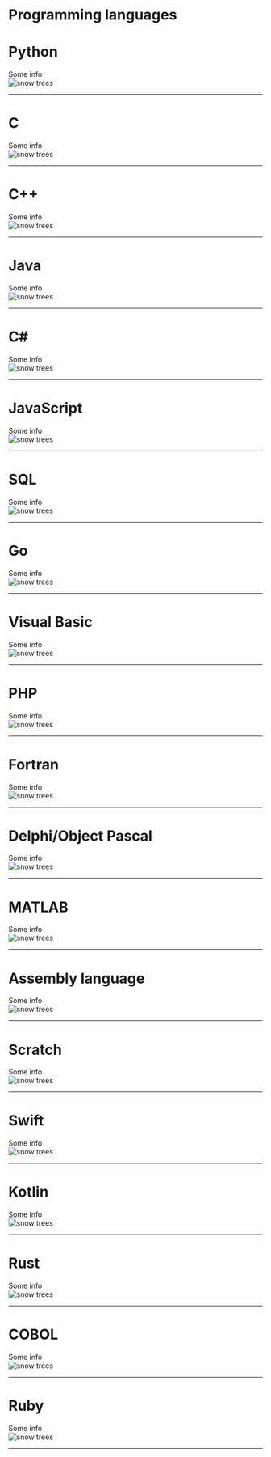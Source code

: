 
Programming languages
=====================

# Python


Some info  
![snow trees](https://www.tiobe.com/wp-content/themes/tiobe/tiobe-index/images/Python.png)

---
# C


Some info  
![snow trees](https://www.tiobe.com/wp-content/themes/tiobe/tiobe-index/images/C.png)

---
# C++


Some info  
![snow trees](https://www.tiobe.com/wp-content/themes/tiobe/tiobe-index/images/C__.png)

---
# Java


Some info  
![snow trees](https://www.tiobe.com/wp-content/themes/tiobe/tiobe-index/images/Java.png)

---
# C#


Some info  
![snow trees](https://www.tiobe.com/wp-content/themes/tiobe/tiobe-index/images/C_.png)

---
# JavaScript


Some info  
![snow trees](https://www.tiobe.com/wp-content/themes/tiobe/tiobe-index/images/JavaScript.png)

---
# SQL


Some info  
![snow trees](https://www.tiobe.com/wp-content/themes/tiobe/tiobe-index/images/SQL.png)

---
# Go


Some info  
![snow trees](https://www.tiobe.com/wp-content/themes/tiobe/tiobe-index/images/Go.png)

---
# Visual Basic


Some info  
![snow trees](https://www.tiobe.com/wp-content/themes/tiobe/tiobe-index/images/Visual_Basic.png)

---
# PHP


Some info  
![snow trees](https://www.tiobe.com/wp-content/themes/tiobe/tiobe-index/images/PHP.png)

---
# Fortran


Some info  
![snow trees](https://www.tiobe.com/wp-content/themes/tiobe/tiobe-index/images/Fortran.png)

---
# Delphi/Object Pascal


Some info  
![snow trees](https://www.tiobe.com/wp-content/themes/tiobe/tiobe-index/images/Delphi_Object_Pascal.png)

---
# MATLAB


Some info  
![snow trees](https://www.tiobe.com/wp-content/themes/tiobe/tiobe-index/images/MATLAB.png)

---
# Assembly language


Some info  
![snow trees](https://www.tiobe.com/wp-content/themes/tiobe/tiobe-index/images/Assembly_language.png)

---
# Scratch


Some info  
![snow trees](https://www.tiobe.com/wp-content/themes/tiobe/tiobe-index/images/Scratch.png)

---
# Swift


Some info  
![snow trees](https://www.tiobe.com/wp-content/themes/tiobe/tiobe-index/images/Swift.png)

---
# Kotlin


Some info  
![snow trees](https://www.tiobe.com/wp-content/themes/tiobe/tiobe-index/images/Kotlin.png)

---
# Rust


Some info  
![snow trees](https://www.tiobe.com/wp-content/themes/tiobe/tiobe-index/images/Rust.png)

---
# COBOL


Some info  
![snow trees](https://www.tiobe.com/wp-content/themes/tiobe/tiobe-index/images/COBOL.png)

---
# Ruby


Some info  
![snow trees](https://www.tiobe.com/wp-content/themes/tiobe/tiobe-index/images/Ruby.png)

---